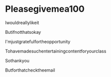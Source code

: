 # Pleasegivemea100
Iwouldreallylikeit

Butifnotthatsokay

I'mjustgratefulfortheopportunity

Tohavemadesuchentertainingcontentforyourclass

Sothankyou

Butforthatchecktheemail
